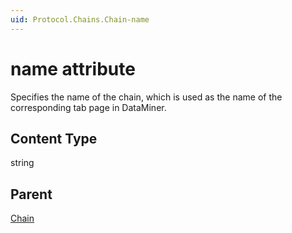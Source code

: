 ```yaml
---
uid: Protocol.Chains.Chain-name
---
```


# name attribute

Specifies the name of the chain, which is used as the name of the corresponding tab page in DataMiner.

## Content Type

string

## Parent

[Chain](xref:Protocol.Chains.Chain)
